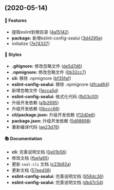 <a name=""></a>
##  (2020-05-14)


#### 🚀 Features

* 提取eslint到根目录   ([4a15142](https://github.com/SealUI/seal-cli/commit/4a15142323a4522cee132d197cd64e11ef899866))
* **package:** 新增eslint-config-sealui   ([3d4295e](https://github.com/SealUI/seal-cli/commit/3d4295e7d7e3042670774253171716295071ac2b))
* initialize   ([7e74337](https://github.com/SealUI/seal-cli/commit/7e74337c56184bd24d7f619b7c2691fe224ed30a))


#### 🎨 Styles

* **.gitignore:** 修改忽略文件   ([de5d7d6](https://github.com/SealUI/seal-cli/commit/de5d7d6aafcf70510217878f7792ce8e436a9cc4))
* **.npmignore:** 修改忽略文件   ([0b32cc7](https://github.com/SealUI/seal-cli/commit/0b32cc76d98a224f03a694f97eafce540d58b8e8))
* **cli:** 移除 .npmignore   ([bf35fa1](https://github.com/SealUI/seal-cli/commit/bf35fa14c572d451700be0ff017985de7413257d))
* **eslint-config-sealui:** 移除 .npmignore   ([dfcad64](https://github.com/SealUI/seal-cli/commit/dfcad6453a1234a8121824aba1a9aae00e4d8960))
* 新增忽略文件   ([1ecca5d](https://github.com/SealUI/seal-cli/commit/1ecca5dae59d166741fb056c6f95761f8cfbb935))
* **eslint-config-sealui:** 格式化代码   ([fb03c00](https://github.com/SealUI/seal-cli/commit/fb03c00fc77f57ba9250a10144d9af1c47b91879))
* 升级开发依赖   ([a1b2695](https://github.com/SealUI/seal-cli/commit/a1b2695262b9d31465958e756f7132b964ffae9d))
* 升级开发依赖   ([0bccc66](https://github.com/SealUI/seal-cli/commit/0bccc66b8d2ba85e6b86041a8f82c97eaaaeab05))
* **cli/package.json:** 升级开发依赖   ([f12d0e6](https://github.com/SealUI/seal-cli/commit/f12d0e6fd51c9cedc9b6a52418cee2e03791d930))
* **package.json:** 升级开发依赖   ([5d98898](https://github.com/SealUI/seal-cli/commit/5d98898fbbfb31bf479ac5f0f98a8b329d12983f))
* 重新编译代码   ([ae23d76](https://github.com/SealUI/seal-cli/commit/ae23d762da84599e40ae48aae952e39712e42473))


#### 📚 Documentation

* **cli:** 完善说明文档   ([0e01b56](https://github.com/SealUI/seal-cli/commit/0e01b5683b7908d43d17276a12fc6ba9dfd23dec))
* 修改文档   ([fbefa95](https://github.com/SealUI/seal-cli/commit/fbefa950e8bac3b904e9e5bdfa542d2393d501d9))
* 更新 `seal-cli` 文档   ([c23b92a](https://github.com/SealUI/seal-cli/commit/c23b92a278c4358984172c1474b5338296963000))
* 更新文档   ([57eed38](https://github.com/SealUI/seal-cli/commit/57eed38b920271a98b2f4fa1302634573999b498))
* **eslint-config-sealui:** 完善说明文档   ([958dc36](https://github.com/SealUI/seal-cli/commit/958dc36c51309130dda8ecc2aa27ca4075f7901d))
* **eslint-config-sealui:** 完善说明文档   ([db47c54](https://github.com/SealUI/seal-cli/commit/db47c547185fdd2ce3beaed2c17a7f9d3cc368f5))


